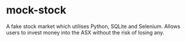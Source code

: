 # mock-stock
A fake stock market which utilises Python, SQLite and Selenium. Allows users to invest money into the ASX without the risk of losing any.
